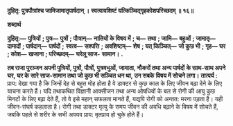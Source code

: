 **दुहितृ: पुत्रपौत्रांश्च जामिजामातृपार्षदान् ।** **स्वत्वावशिष्टं यत्किञ्चिद्गृहकोशपरिच्छदम् ॥ १६॥** 

**शब्दार्थ** 

**दुहितृ:—** **पुत्रियों** **; पुत्र—** **पुत्रों** **; पौत्रान्—** **नातियों के विषय में** **; च—** **तथा** **; जामि—** **बहुओं** **; जामातृ—** **दामादों** **; पार्षदान्—** **पार्षदों** **;** **स्वत्व—** **सश्पत्ति** **; अवशिष्टम्—** **शेष** **; यत् किञ्चित्—** **जो कुछ भी** **; गृह—** **घर** **; कोश—** **खजाना** **; परिच्छदम्—** **घरेलू साज-** **सामान।** **.** 

**तब राजा पुरञ्जन अपनी पुत्रियों, पुत्रों, पौत्रों, पुत्रवधुओं, जामाता, नौकरों तथा अन्य पार्षदों** **के साथ-साथ अपने घर, घर के सारे साज-सामान तथा जो कुछ भी सञ्चित धन था, उन सबके** **विषय में सोचने लगा।** **तात्पर्य :** प्राय: देखा गया है कि जिन्हें देह से बहुत मोह होता है वे डाक्टर से कुछ काल के लिए जीवन बढ़ा देने के लिए याचना करते हैं। यदि तथाकथित विज्ञानी आक्सीजन तथा अन्य ओषधियों के बल से रोगी की आयु कुछ मिनटों के लिए बढ़ा देते हैं, तो वे इसे महान् सफलता मानते हैं, यद्यपि रोगी को अन्तत: मरना पड़ता है। यही जीवन-संघर्ष कहलाता है। रोगी तथा डाक्टर मृत्यु के समय जीवन की अवधि बढ़ाने के विषय में सोचते हैं, जबकि पहले से शरीर के सभी अवयव प्राय: मृतप्राय हो चुके होते हैं।  